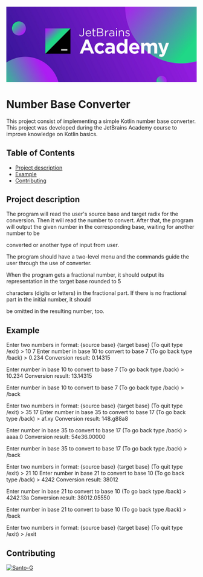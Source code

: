 <p align="center">
<img src="JetBrains Academy.png" alt="JetBrainsAcademy logo" width="1023">
</p>

# Number Base Converter
This project consist of implementing a simple Kotlin number base converter.
This project was developed during the JetBrains Academy course to improve knowledge on Kotlin basics.

## Table of Contents
- [Project description](#project-description)
- [Example](#example)
- [Contributing](#contributing)

## Project description
The program will read the user's source base and target radix for the conversion. 
Then it will read the number to convert.
After that, the program will output the given number in the corresponding base, waiting for another number to be 

converted or another type of input from user.

The program should have a two-level menu and the commands guide the user through the use of converter.

When the program gets a fractional number, it should output its representation in the target base rounded to 5 

characters (digits or letters) in the fractional part. If there is no fractional part in the initial number, it should 

be omitted in the resulting number, too.

## Example
Enter two numbers in format: {source base} {target base} (To quit type /exit) > 10 7
Enter number in base 10 to convert to base 7 (To go back type /back) > 0.234
Conversion result: 0.14315

Enter number in base 10 to convert to base 7 (To go back type /back) > 10.234
Conversion result: 13.14315

Enter number in base 10 to convert to base 7 (To go back type /back) > /back

Enter two numbers in format: {source base} {target base} (To quit type /exit) > 35 17
Enter number in base 35 to convert to base 17 (To go back type /back) > af.xy
Conversion result: 148.g88a8

Enter number in base 35 to convert to base 17 (To go back type /back) > aaaa.0
Conversion result: 54e36.00000

Enter number in base 35 to convert to base 17 (To go back type /back) > /back

Enter two numbers in format: {source base} {target base} (To quit type /exit) > 21 10
Enter number in base 21 to convert to base 10 (To go back type /back) > 4242
Conversion result: 38012

Enter number in base 21 to convert to base 10 (To go back type /back) > 4242.13a
Conversion result: 38012.05550

Enter number in base 21 to convert to base 10 (To go back type /back) > /back

Enter two numbers in format: {source base} {target base} (To quit type /exit) > /exit

## Contributing
<a href="https://github.com/Santo-G">
 <img alt="Santo-G" width="90" height="90" src="https://avatars.githubusercontent.com/u/77076220?v=4" />
</a>
